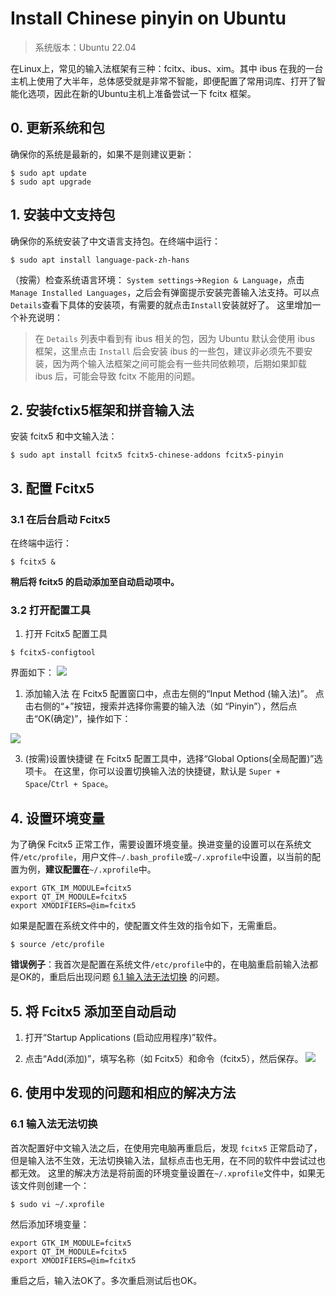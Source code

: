 # Install Chinese pinyin on Ubuntu

>系统版本：Ubuntu 22.04

在Linux上，常见的输入法框架有三种：fcitx、ibus、xim。其中 ibus 在我的一台主机上使用了大半年，总体感受就是非常不智能，即便配置了常用词库、打开了智能化选项，因此在新的Ubuntu主机上准备尝试一下 fcitx 框架。

## 0. 更新系统和包

确保你的系统是最新的，如果不是则建议更新：
```shell
$ sudo apt update
$ sudo apt upgrade
```

## 1. 安装中文支持包

确保你的系统安装了中文语言支持包。在终端中运行：
```shell
$ sudo apt install language-pack-zh-hans
```

（按需）检查系统语言环境：
`System settings`->`Region & Language`，点击 `Manage Installed Languages`，之后会有弹窗提示安装完善输入法支持。可以点`Details`查看下具体的安装项，有需要的就点击`Install`安装就好了。
这里增加一个补充说明：
> 在 `Details` 列表中看到有 ibus 相关的包，因为 Ubuntu 默认会使用 ibus 框架，这里点击 `Install` 后会安装 ibus 的一些包，建议非必须先不要安装，因为两个输入法框架之间可能会有一些共同依赖项，后期如果卸载 ibus 后，可能会导致 fcitx 不能用的问题。

## 2. 安装fctix5框架和拼音输入法

安装 fcitx5 和中文输入法：
```shell
$ sudo apt install fcitx5 fcitx5-chinese-addons fcitx5-pinyin
```

## 3. 配置 Fcitx5

### 3.1 在后台启动 Fcitx5

在终端中运行：
```shell
$ fcitx5 &
```
**稍后将 fcitx5 的启动添加至自动启动项中。**

### 3.2 打开配置工具

1. 打开 Fcitx5 配置工具
```shell
$ fcitx5-configtool
```
界面如下：
<img src="./__md__/fcitx_configuration_1.png" scale="70%"/>

1. 添加输入法
在 Fcitx5 配置窗口中，点击左侧的“Input Method (输入法)”。
点击右侧的“+”按钮，搜索并选择你需要的输入法（如 “Pinyin”），然后点击“OK(确定)”，操作如下：
<img src="./__md__/fcitx_configuration_2.png" scale="70%"/>

3. (按需)设置快捷键
在 Fcitx5 配置工具中，选择“Global Options(全局配置)”选项卡。
在这里，你可以设置切换输入法的快捷键，默认是 `Super + Space`/`Ctrl + Space`。

## 4. 设置环境变量

为了确保 Fcitx5 正常工作，需要设置环境变量。换进变量的设置可以在系统文件`/etc/profile`，用户文件`~/.bash_profile`或`~/.xprofile`中设置，以当前的配置为例，**建议配置在**`~/.xprofile`中。
```shell
export GTK_IM_MODULE=fcitx5
export QT_IM_MODULE=fcitx5
export XMODIFIERS=@im=fcitx5
```

如果是配置在系统文件中的，使配置文件生效的指令如下，无需重启。
```shell
$ source /etc/profile 
```

**错误例子**：我首次是配置在系统文件`/etc/profile`中的，在电脑重启前输入法都是OK的，重启后出现问题 [6.1 输入法无法切换](#section6.1) 的问题。

## 5. 将 Fcitx5 添加至自动启动

1. 打开“Startup Applications (启动应用程序)”软件。
   
2. 点击“Add(添加)”，填写名称（如 Fcitx5）和命令（fcitx5），然后保存。
   <img src="./__md__/fcitx_startup.png" scale="70%" />

## 6. 使用中发现的问题和相应的解决方法

### 6.1 输入法无法切换<a id="section6.1"></a>

首次配置好中文输入法之后，在使用完电脑再重启后，发现 `fcitx5` 正常启动了，但是输入法不生效，无法切换输入法，鼠标点击也无用，在不同的软件中尝试过也都无效。
这里的解决方法是将前面的环境变量设置在`~/.xprofile`文件中，如果无该文件则创建一个：
```shell
$ sudo vi ~/.xprofile
```
然后添加环境变量：
```shell
export GTK_IM_MODULE=fcitx5
export QT_IM_MODULE=fcitx5
export XMODIFIERS=@im=fcitx5
```

重启之后，输入法OK了。多次重启测试后也OK。


